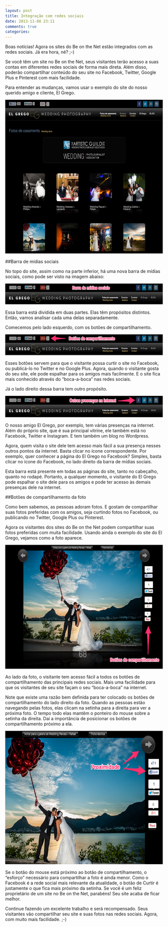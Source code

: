 ```yaml
---
layout: post
title: Integração com redes sociais
date: 2013-11-08 23:11
comments: true
categories: 
---
```


Boas notícias! Agora os sites do Be on the Net estão integrados com as redes sociais. Já era hora, né? ;-)

Se você têm um site no Be on the Net, seus visitantes terão acesso a suas contas em diferentes redes sociais de forma mais direta. Além disso, poderão compartilhar conteúdo do seu site no Facebook, Twitter, Google Plus e Pinterest com mais facilidade.

Para entender as mudanças, vamos usar o exemplo do site do nosso querido amigo e cliente, El Grego.

<a href="http://elgrego.net">
<img src="/images/elgrego/site-el-grego.jpg" width="640" height="490">
</a>

##Barra de mídias sociais

No topo do site, assim como na parte inferior, há uma nova barra de mídias sociais, como pode ser visto na imagem abaixo:

<img src="/images/elgrego/barra-de-midias-sociais.jpg" width="640" height="66">

Essa barra está dividida em duas partes. Elas têm propósitos distintos. Então, vamos analisar cada uma delas separadamente. 

Comecemos pelo lado esquerdo, com os botões de compartilhamento.

<img src="/images/elgrego/botoes-de-compartilhamento.jpg" width="640" height="66">

Esses botões servem para que o visitante possa curtir o site no Facebook, ou publicá-lo no Twitter e no Google Plus. Agora, quando o visitante gosta do seu site, ele pode espalhar para os amigos mais facilmente. E o site fica mais conhecido através do “boca-a-boca” nas redes sociais.

Já o lado direito dessa barra tem outro propósito.

<img src="/images/elgrego/outras-presencas.jpg" width="640" height="68">

O nosso amigo El Grego, por exemplo, tem várias presenças na internet. Além do próprio site, que é sua principal vitrine, ele também está no Facebook, Twitter e Instagram. E tem também um blog no Wordpress. 

Agora, quem visita o site dele tem acesso mais fácil a sua presença nesses outros pontos da internet. Basta clicar no ícone correspondente. Por exemplo, quer conhecer a página do El Grego no Facebook? Simples, basta clicar no ícone do Facebook, no lado direito da barra de mídias sociais.

Esta barra está presente em todas as páginas do site, tanto no cabeçalho, quanto no rodapé. Portanto, a qualquer momento, o visitante do El Grego pode espalhar o site dele para os amigos e pode ter acesso às demais presenças dele na internet.

##Botões de compartilhamento da foto

Como bem sabemos, as pessoas adoram fotos. E gostam de compartilhar suas fotos preferidas com os amigos, seja curtindo fotos no Facebook, ou publicando no Twitter, Google Plus ou Pinterest.

Agora os visitantes dos sites do Be on the Net podem compartilhar suas fotos preferidas com muita facilidade. Usando ainda o exemplo do site do El Grego, vejamos como a foto aparece.

<a href="http://elgrego.net/fotos_casamento_rio_de_janeiro/5882333053238895073/3/8/5882335126801418770/p#subnavigation">
<img src="/images/elgrego/botoes-na-foto-grande.jpg" width="640" height="395">
</a>

Ao lado da foto, o visitante tem acesso fácil a todos os botões de compartilhamento das principais redes sociais. Mais uma facilidade para que os visitantes de seu site façam o seu “boca-a-boca” na internet.

Note que existe uma razão bem definida para ter colocado os botões de compartilhamento do lado direito da foto. Quando as pessoas estão navegando pelas fotos, elas clicam na setinha para a direita para ver a próxima foto. O tempo todo elas mantêm o ponteiro do mouse sobre a setinha da direita. Daí a importância de posicionar os botões de compartilhamento próximo a ela.

<a href="http://elgrego.net/fotos_casamento_rio_de_janeiro/5882333053238895073/3/8/5882335126801418770/p#subnavigation">
<img src="/images/elgrego/proximidade.jpg" width="640" height="425">
</a>

Se o botão do mouse está próximo ao botão de compartilhamento, o “esforço” necessário para compartilhar a foto é ainda menor. Como o Facebook é a rede social mais relevante da atualidade, o botão de Curtir é justamente o que fica mais próximo da setinha.
Se você é um feliz proprietário de um site no Be on the Net, parabéns! Seu site acaba de ficar melhor. 

Continue fazendo um excelente trabalho e será recompensado. Seus visitantes vão compartilhar seu site e suas fotos nas redes sociais. Agora, com muito mais facilidade. ;-)